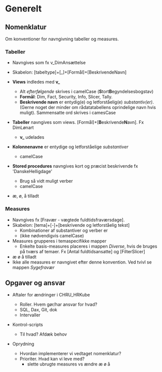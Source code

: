 # Generelt

##	Nomenklatur
Om konventioner for navngivning tabeller og measures. 


### Tabeller
- Navngives som fx v_DimAnsættelse
- Skabelon: [tabeltype]+[\_]+[Formål]+[BeskrivendeNavn]
- **Views** indledes med __v\___ 
  - Alt *efterfølgende* skrives i camelCase (**S**tort**B**egyndelsesbogstav)
  - **Formål**: Dim, Fact, Security, Info, Slicer, Tally.
  - **Beskrivende navn** er entydig(e) og letforståelig(e) *substantiv(er)*. (Gerne noget der minder om rådatatabellens oprindelige navn hvis muligt). Sammensatte ord skrives i camesCase

- **Tabeller** navngives som views. [Formål]+[**B**eskrivende**N**avn]. Fx DimLønart
  - __v\___ udelades

- **Kolonnenavne** er entydige og letforståelige *substantiver*
  - camelCase

- **Stored procedures** navngives kort og præcist beskrivende fx 'DanskeHelligdage'
  - Brug så vidt muligt verber
  - camelCase

- æ, ø, å tilladt

### Measures
- Navngives fx [Fravær - vægtede fuldtidsfraværsdage]. 
- Skabelon: [tema]+[-]+[beskrivende og letforståelig tekst]
  - Kombinationer af substantiver og verber er
  - (ikke nødvendigvis camelCase)
- Measures grupperes i temaspecifikke mapper
  - Enkelte basis-measures placeres i mappen _Diverse_, hvis de bruges på tværs af temaer. Fx [Antal fuldtidsansatte] og [FilterSlicer]
- æ ø å tilladt
- Ikke alle measures er navngivet efter denne konvention. Ved tvivl se mappen _Sygefravær_



##	Opgaver og ansvar

- Aftaler for ændringer i CHRU_HRKube
  - Roller. Hvem gør/har ansvar for hvad?
  - SQL, Dax, Git, dok
  - Intervaller

- Kontrol-scripts
  - Til hvad? Afdæk behov

- Oprydning
  - Hvordan implementerer vi vedtaget nomenklatur?
  - Prioriter. Hvad kan vi leve med?
    - slette ubrugte measures vs ændre æ ø å 

